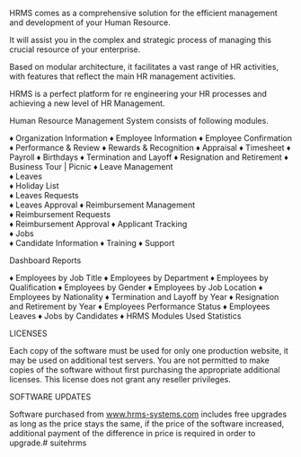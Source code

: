 HRMS comes as a comprehensive solution for the efficient management and development of your Human Resource. 

It will assist you in the complex and strategic process of managing this crucial resource of your enterprise. 

Based on modular architecture, it facilitates a vast range of HR activities, with features that reflect the main HR management activities.

HRMS is a perfect platform for re engineering your HR processes and achieving a new level of HR Management.

Human Resource Management System consists of following modules.

♦ Organization Information
♦ Employee Information
♦ Employee Confirmation
♦ Performance & Review
♦ Rewards & Recognition
♦ Appraisal
♦ Timesheet
♦ Payroll
♦ Birthdays
♦ Termination and Layoff
♦ Resignation and Retirement
♦ Business Tour | Picnic
♦ Leave Management   
♦ Leaves   
♦ Holiday List   
♦ Leaves Requests   
♦ Leaves Approval
♦ Reimbursement Management   
♦ Reimbursement Requests   
♦ Reimbursement Approval
♦ Applicant Tracking   
♦ Jobs   
♦ Candidate Information
♦ Training
♦ Support

Dashboard Reports

♦ Employees by Job Title
♦ Employees by Department
♦ Employees by Qualification
♦ Employees by Gender
♦ Employees by Job Location
♦ Employees by Nationality
♦ Termination and Layoff by Year
♦ Resignation and Retirement by Year
♦ Employees Performance Status
♦ Employees Leaves
♦ Jobs by Candidates
♦ HRMS Modules Used Statistics 

LICENSES

Each copy of the software must be used for only one production website, it may be used on additional
test servers. You are not permitted to make copies of the software without first purchasing the
appropriate additional licenses. This license does not grant any reseller privileges.

SOFTWARE UPDATES

Software purchased from www.hrms-systems.com includes free upgrades as long as the price stays the
same, if the price of the software increased, additional payment of the difference in price is required in
order to upgrade.# suitehrms
